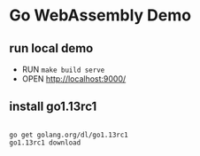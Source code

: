 # Go WebAssembly Demo

## run local demo

* RUN `make build serve`
* OPEN [http://localhost:9000/](http://localhost:9000/)

## install go1.13rc1

```shell

go get golang.org/dl/go1.13rc1
go1.13rc1 download

```
